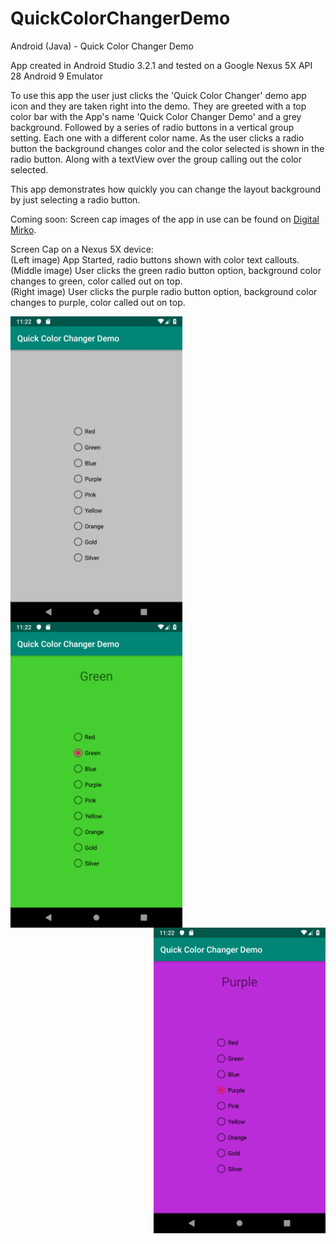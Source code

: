 # QuickColorChangerDemo
Android (Java) - Quick Color Changer Demo

App created in Android Studio 3.2.1 and tested on a Google Nexus 5X API 28 Android 9 Emulator

To use this app the user just clicks the 'Quick Color Changer' demo app icon and they are taken right into the demo. 
They are greeted with a top color bar with the App's name 'Quick Color Changer Demo' and a grey background. 
Followed by a series of radio buttons in a vertical group setting. Each one with a different color name.
As the user clicks a radio button the background changes color and the color selected is shown in the radio button.
Along with a textView over the group calling out the color selected.

This app demonstrates how quickly you can change the layout background by just selecting a radio button.

Coming soon: Screen cap images of the app in use can be found on <a href="http://digitalmirko.com/javaApps.html">Digital Mirko</a>.

Screen Cap on a Nexus 5X device:</br>
(Left image) App Started, radio buttons shown with color text callouts.</br>
(Middle image) User clicks the green radio button option, background color changes to green, color called out on top. </br>
(Right image) User clicks the purple radio button option, background color changes to purple, color called out on top.
  <p>
  <img align="left" src="https://github.com/digitalMirko/QuickColorChangerDemo/blob/master/SC01%20QCCD%20App%20Started.png?raw=true" width="275"/>
  <img align="middle" src="https://github.com/digitalMirko/QuickColorChangerDemo/blob/master/SC03%20QCCD%20Green%20Clicked.png?raw=true" width="275"/>  
  <img align="right" src="https://github.com/digitalMirko/QuickColorChangerDemo/blob/master/SC05%20QCCD%20Purple%20Clicked.png?raw=true" width="275"/>  
  </p>
